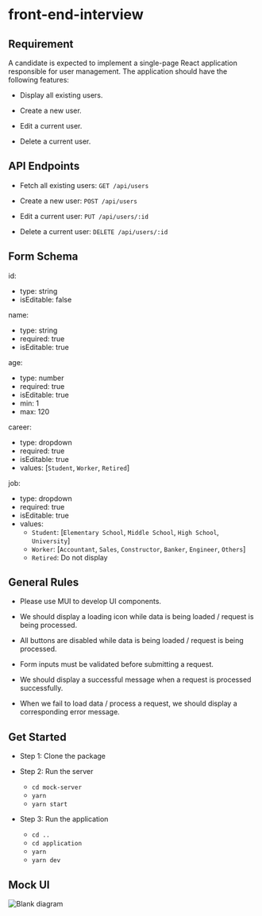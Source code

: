 # front-end-interview

## Requirement
A candidate is expected to implement a single-page React application responsible for user management. The application should have the following features:

- Display all existing users.

- Create a new user.

- Edit a current user.

- Delete a current user.

## API Endpoints

- Fetch all existing users: `GET /api/users`

- Create a new user: `POST /api/users`

- Edit a current user: `PUT /api/users/:id`

- Delete a current user: `DELETE /api/users/:id`

## Form Schema

id:
- type: string
- isEditable: false

name:
- type: string
- required: true
- isEditable: true

age:
- type: number
- required: true
- isEditable: true
- min: 1
- max: 120

career:
- type: dropdown
- required: true
- isEditable: true
- values: [`Student`, `Worker`, `Retired`]

job:
- type: dropdown
- required: true
- isEditable: true
- values:
  - `Student`: [`Elementary School`, `Middle School`, `High School`, `University`]
  - `Worker`: [`Accountant`, `Sales`, `Constructor`, `Banker`, `Engineer`, `Others`]
  - `Retired`: Do not display

## General Rules

- Please use MUI to develop UI components.

- We should display a loading icon while data is being loaded / request is being processed.

- All buttons are disabled while data is being loaded / request is being processed.

- Form inputs must be validated before submitting a request.

- We should display a successful message when a request is processed successfully.

- When we fail to load data / process a request, we should display a corresponding error message.

## Get Started

- Step 1: Clone the package

- Step 2: Run the server
  - `cd mock-server`
  - `yarn`
  - `yarn start`

- Step 3: Run the application
  - `cd ..`
  - `cd application`
  - `yarn`
  - `yarn dev`

 ## Mock UI
 ![Blank diagram](https://github.com/nuoa-io/front-end-interview/assets/134991093/0c5f427e-8cc7-4c39-aad3-68cff75e483a)
